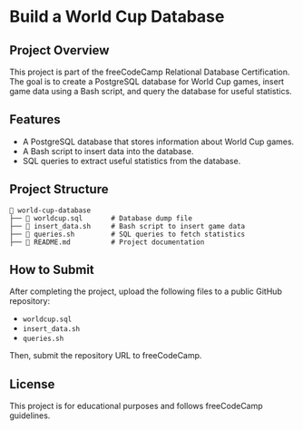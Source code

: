 # Build a World Cup Database

## Project Overview
This project is part of the freeCodeCamp Relational Database Certification. The goal is to create a PostgreSQL database for World Cup games, insert game data using a Bash script, and query the database for useful statistics.

## Features
- A PostgreSQL database that stores information about World Cup games.
- A Bash script to insert data into the database.
- SQL queries to extract useful statistics from the database.

## Project Structure
```
📂 world-cup-database
├── 📜 worldcup.sql       # Database dump file
├── 📜 insert_data.sh     # Bash script to insert game data
├── 📜 queries.sh         # SQL queries to fetch statistics
├── 📜 README.md          # Project documentation
```

## How to Submit
After completing the project, upload the following files to a public GitHub repository:
- `worldcup.sql`
- `insert_data.sh`
- `queries.sh`

Then, submit the repository URL to freeCodeCamp.

## License
This project is for educational purposes and follows freeCodeCamp guidelines.


